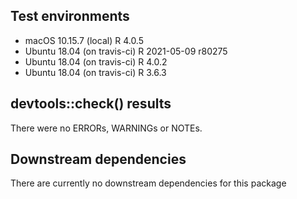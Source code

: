 ## Test environments
* macOS 10.15.7 (local) R 4.0.5
* Ubuntu 18.04 (on travis-ci) R 2021-05-09 r80275
* Ubuntu 18.04 (on travis-ci) R 4.0.2
* Ubuntu 18.04 (on travis-ci) R 3.6.3

## devtools::check() results
There were no ERRORs, WARNINGs or NOTEs.

## Downstream dependencies
There are currently no downstream dependencies for this package
